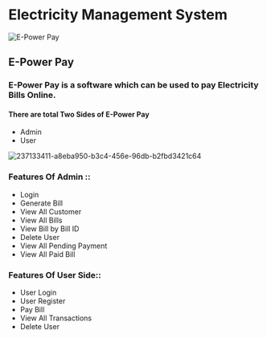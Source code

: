 # Electricity Management System
![E-Power Pay](https://github.com/akhil368/boundless-sleep-6032/assets/77136397/13a10549-02a3-4ed3-8dc6-95f6a8fed7a4)

## E-Power Pay
### E-Power Pay is a software which can be used to pay Electricity Bills Online.
#### There are total Two Sides of E-Power Pay
- Admin
- User 

![237133411-a8eba950-b3c4-456e-96db-b2fbd3421c64](https://github.com/akhil368/boundless-sleep-6032/assets/77136397/4bfd2c5d-a2aa-489d-bd1c-761e8fad6590)
 ### Features Of Admin ::
- Login
- Generate Bill
- View All Customer
- View All Bills
- View Bill by Bill ID
- Delete User
- View All Pending Payment
- View All Paid Bill

### Features Of User Side::
- User Login
- User Register
- Pay Bill
- View All Transactions
- Delete User





